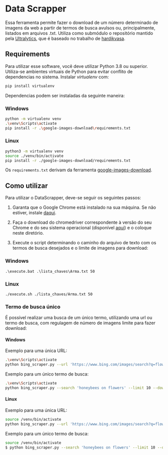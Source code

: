 # Data Scrapper

Essa ferramenta permite fazer o download de um número determinado de imagens da web a partir de termos de busca avulsos ou, principalmente, listados em arquivos .txt. Utiliza como submódulo o repositório mantido pela [Ultralytics](https://github.com/ultralytics/google-images-download), que é baseado no trabalho de [hardikvasa](https://github.com/hardikvasa/google-images-download).

## Requirements

Para utilizar esse software, você deve utilizar Python 3.8 ou superior. Utiliza-se ambientes virtuais de Python para evitar conflito de dependencias no sistema. Instalar *virtualenv* com:

```bash
pip install virtualenv
```

Dependencias podem ser instaladas da seguinte maneira:

### Windows
```bash
python -m virtualenv venv
.\venv\Scripts\activate
pip install -r .\google-images-download\requirements.txt
```

### Linux
```bash
python3 -m virtualenv venv
source ./venv/bin/activate
pip install -r ./google-images-download/requirements.txt
```

Os `requirements.txt` derivam da ferramenta [google-images-download](https://github.com/ultralytics/google-images-download/blob/main/requirements.txt).

## Como utilizar

Para utilizar o DataScrapper, deve-se seguir os seguintes passos:

1. Garanta que o Google Chrome está instalado na sua máquina. Se não estiver, instale [daqui](https://www.google.com/chrome/).

2. Faça o download do chromedriver correspondente à versão do seu Chrome e do seu sistema operacional (disponível [aqui](https://chromedriver.chromium.org/)) e o coloque neste diretório.

3. Execute o script determinando o caminho do arquivo de texto com os termos de busca desejados e o limite de imagens para download:

### Windows

```
.\execute.bat .\lista_chaves\Arma.txt 50
```

### Linux

```
./execute.sh ./lista_chaves/Arma.txt 50
```

### Termo de busca único

É possível realizar uma busca de um único termo, utilizando uma url ou termo de busca, com regulagem de número de imagens limite para fazer download:

#### Windows
Exemplo para uma única URL:

```bash
.\venv\Scripts\activate
python bing_scraper.py --url 'https://www.bing.com/images/search?q=flowers' --limit 10 --download --chromedriver .\chromedriver.exe
```

Exemplo para um único termo de busca:

```bash
.\venv\Scripts\activate
python bing_scraper.py --search 'honeybees on flowers' --limit 10 --download --chromedriver .\chromedriver.exe
```

#### Linux
Exemplo para uma única URL:

```bash
source /venv/bin/activate
python bing_scraper.py --url 'https://www.bing.com/images/search?q=flowers' --limit 10 --download --chromedriver ./chromedriver
```

Exemplo para um único termo de busca:

```bash
source /venv/bin/activate
$ python bing_scraper.py --search 'honeybees on flowers' --limit 10 --download --chromedriver ../chromedriver
```